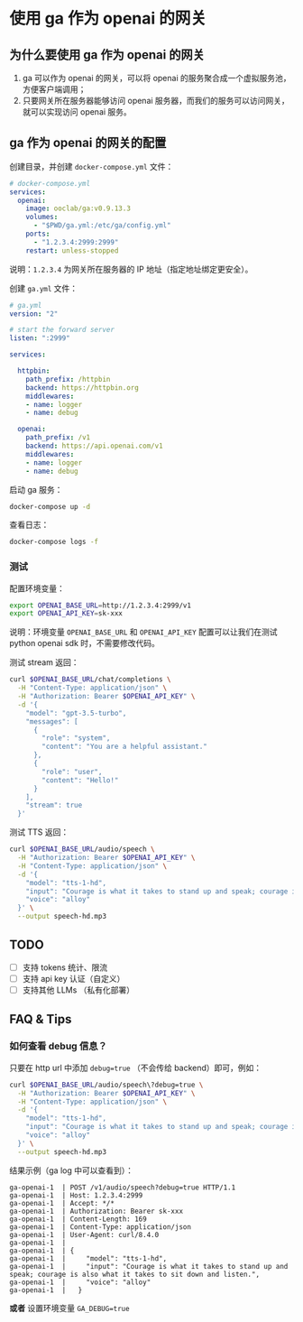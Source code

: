 # 使用 ga 作为 openai 的网关

## 为什么要使用 ga 作为 openai 的网关

1. ga 可以作为 openai 的网关，可以将 openai 的服务聚合成一个虚拟服务池，方便客户端调用；
2. 只要网关所在服务器能够访问 openai 服务器，而我们的服务可以访问网关，就可以实现访问 openai 服务。

## ga 作为 openai 的网关的配置

创建目录，并创建 `docker-compose.yml` 文件：

```yaml
# docker-compose.yml
services:
  openai:
    image: ooclab/ga:v0.9.13.3
    volumes:
      - "$PWD/ga.yml:/etc/ga/config.yml"
    ports:
      - "1.2.3.4:2999:2999"
    restart: unless-stopped
```

说明：`1.2.3.4` 为网关所在服务器的 IP 地址（指定地址绑定更安全）。

创建 `ga.yml` 文件：

```yaml
# ga.yml
version: "2"

# start the forward server
listen: ":2999"

services:

  httpbin:
    path_prefix: /httpbin
    backend: https://httpbin.org
    middlewares:
    - name: logger
    - name: debug

  openai:
    path_prefix: /v1
    backend: https://api.openai.com/v1
    middlewares:
    - name: logger
    - name: debug
```

启动 ga 服务：

```bash
docker-compose up -d
```

查看日志：

```bash
docker-compose logs -f
```

### 测试

配置环境变量：

```bash
export OPENAI_BASE_URL=http://1.2.3.4:2999/v1
export OPENAI_API_KEY=sk-xxx
```

说明：环境变量 `OPENAI_BASE_URL` 和 `OPENAI_API_KEY` 配置可以让我们在测试 python openai sdk 时，不需要修改代码。

测试 stream 返回：

```bash
curl $OPENAI_BASE_URL/chat/completions \
  -H "Content-Type: application/json" \
  -H "Authorization: Bearer $OPENAI_API_KEY" \
  -d '{
    "model": "gpt-3.5-turbo",
    "messages": [
      {
        "role": "system",
        "content": "You are a helpful assistant."
      },
      {
        "role": "user",
        "content": "Hello!"
      }
    ],
    "stream": true
  }'
```

测试 TTS 返回：

```bash
curl $OPENAI_BASE_URL/audio/speech \
  -H "Authorization: Bearer $OPENAI_API_KEY" \
  -H "Content-Type: application/json" \
  -d '{
    "model": "tts-1-hd",
    "input": "Courage is what it takes to stand up and speak; courage is also what it takes to sit down and listen.",
    "voice": "alloy"
  }' \
  --output speech-hd.mp3
```

## TODO

- [ ] 支持 tokens 统计、限流
- [ ] 支持 api key 认证（自定义）
- [ ] 支持其他 LLMs （私有化部署）

## FAQ & Tips

### 如何查看 debug 信息？

只要在 http url 中添加 `debug=true` （不会传给 backend）即可，例如：

```bash
curl $OPENAI_BASE_URL/audio/speech\?debug=true \
  -H "Authorization: Bearer $OPENAI_API_KEY" \
  -H "Content-Type: application/json" \
  -d '{
    "model": "tts-1-hd",
    "input": "Courage is what it takes to stand up and speak; courage is also what it takes to sit down and listen.",
    "voice": "alloy"
  }' \
  --output speech-hd.mp3
```

结果示例（ga log 中可以查看到）：

```plain
ga-openai-1  | POST /v1/audio/speech?debug=true HTTP/1.1
ga-openai-1  | Host: 1.2.3.4:2999
ga-openai-1  | Accept: */*
ga-openai-1  | Authorization: Bearer sk-xxx
ga-openai-1  | Content-Length: 169
ga-openai-1  | Content-Type: application/json
ga-openai-1  | User-Agent: curl/8.4.0
ga-openai-1  |
ga-openai-1  | {
ga-openai-1  |     "model": "tts-1-hd",
ga-openai-1  |     "input": "Courage is what it takes to stand up and speak; courage is also what it takes to sit down and listen.",
ga-openai-1  |     "voice": "alloy"
ga-openai-1  |   }
```

**或者** 设置环境变量 `GA_DEBUG=true`
